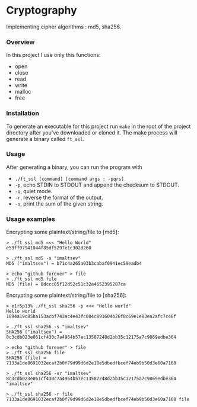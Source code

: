 # Cryptography
Implementing cipher algorithms : md5, sha256.

### Overview
In this project I use only this functions:

* open
* close
* read
* write
* malloc
* free

### Installation
To generate an executable for this project run `make` in the root of the project directory after you've downloaded or cloned it.
The make process will generate a binary called `ft_ssl`.

### Usage
After generating a binary, you can run the program with
* `./ft_ssl [command] [command args : -pqrs]`
* `-p`, echo STDIN to STDOUT and append the checksum to STDOUT.
* `-q`, quiet mode.
* `-r`, reverse the format of the output.
* `-s`, print the sum of the given string.

### Usage examples
Encrypting some plaintext/string/file to [md5]:
```
> ./ft_ssl md5 <<< "Hello World"
e59ff97941044f85df5297e1c302d260

> ./ft_ssl md5 -s "imaltsev"
MD5 ("imaltsev") = b71c4a265a03b3cabaf0941ec59eadb4

> echo "github forever" > file
> ./ft_ssl md5 file
MD5 (file) = 8dccc05f12d52c51c32a4652395287ca

```

Encrypting some plaintext/string/file to [sha256]:
```
> e1r5p13% ./ft_ssl sha256 -p <<< "Hello world"
Hello world
1894a19c85ba153acbf743ac4e43fc004c891604b26f8c69e1e83ea2afc7c48f

> ./ft_ssl sha256 -s "imaltsev"
SHA256 ("imaltsev") = 8c3cdb023e061cf430c7a4964b57ec13587248d2bb35c12175a7c9869edbe364

> echo "github forever" > file
> ./ft_ssl sha256 file
SHA256 (file) = 7133a1de8691032ecaf2b0f79d99d6d2e18e5dbedfbcef74eb9b50d3e60a7168

> ./ft_ssl sha256 -sr "imaltsev"
8c3cdb023e061cf430c7a4964b57ec13587248d2bb35c12175a7c9869edbe364 "imaltsev"

> ./ft_ssl sha256 -r file
7133a1de8691032ecaf2b0f79d99d6d2e18e5dbedfbcef74eb9b50d3e60a7168 file

```
